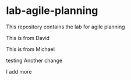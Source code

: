 # lab-agile-planning
This repository contains the lab for agile planning


This is from David

This is from Michael

testing
Another change

I add more
